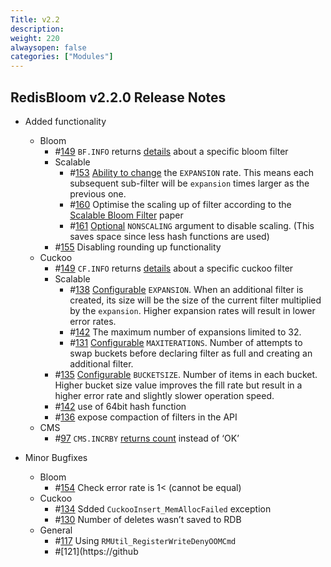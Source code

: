 ```yaml
---
Title: v2.2
description:
weight: 220
alwaysopen: false
categories: ["Modules"]
---
```

## RedisBloom v2.2.0 Release Notes

* Added functionality
  * Bloom
    * #[149](https://github.com/RedisBloom/RedisBloom/issues/149) `BF.INFO` returns [details](https://oss.redislabs.com/redisbloom/Bloom_Commands/#bfinfo) about a specific bloom filter
    * Scalable    
      * #[153](https://github.com/RedisBloom/RedisBloom/issues/153) [Ability to change](https://oss.redislabs.com/redisbloom/Bloom_Commands/#bfreserve) the `EXPANSION` rate. This means each subsequent sub-filter will be `expansion` times larger as the previous one.
      * #[160](https://github.com/RedisBloom/RedisBloom/issues/160) Optimise the scaling up of filter according to the [Scalable Bloom Filter](https://core.ac.uk/download/pdf/55607643.pdf) paper
      * #[161](https://github.com/RedisBloom/RedisBloom/issues/161) [Optional](https://oss.redislabs.com/redisbloom/Bloom_Commands/#bfreserve) `NONSCALING` argument to disable scaling.  (This saves space since less hash functions are used)
    * #[155](https://github.com/RedisBloom/RedisBloom/issues/155) Disabling rounding up functionality
  * Cuckoo
    * #[149](https://github.com/RedisBloom/RedisBloom/issues/149) `CF.INFO` returns [details](https://oss.redislabs.com/redisbloom/Cuckoo_Commands/#cfinfo) about a specific cuckoo filter
    * Scalable
      * #[138](https://github.com/RedisBloom/RedisBloom/issues/138) [Configurable](https://oss.redislabs.com/redisbloom/Cuckoo_Commands/#cfreserve) `EXPANSION`. When an additional filter is created, its size will be the size of the current filter multiplied by the `expansion`.  Higher expansion rates will result in lower error rates.
      * #[142](https://github.com/RedisBloom/RedisBloom/issues/142) The maximum number of expansions limited to 32.
      * #[131](https://github.com/RedisBloom/RedisBloom/issues/131) [Configurable](https://oss.redislabs.com/redisbloom/Cuckoo_Commands/#cfreserve) `MAXITERATIONS`. Number of attempts to swap buckets before declaring filter as full and creating an additional filter.
    * #[135](https://github.com/RedisBloom/RedisBloom/issues/135)  [Configurable](https://oss.redislabs.com/redisbloom/Cuckoo_Commands/#cfreserve)  `BUCKETSIZE`. Number of items in each bucket. Higher bucket size value improves the fill rate but result in a higher error rate and slightly slower operation speed.
    * #[142](https://github.com/RedisBloom/RedisBloom/issues/142) use of 64bit hash function
    * #[136](https://github.com/RedisBloom/RedisBloom/issues/136) expose compaction of filters in the API
  * CMS
    * #[97](https://github.com/RedisBloom/RedisBloom/issues/97) `CMS.INCRBY` [returns count](https://oss.redislabs.com/redisbloom/CountMinSketch_Commands/#cmsincrby) instead of ‘OK’

* Minor Bugfixes
  * Bloom
    * #[154](https://github.com/RedisBloom/RedisBloom/issues/154) Check error rate is 1< (cannot be equal)
  * Cuckoo
    * #[134](https://github.com/RedisBloom/RedisBloom/issues/134) Sdded `CuckooInsert_MemAllocFailed` exception
    * #[130](https://github.com/RedisBloom/RedisBloom/issues/130) Number of deletes wasn’t saved to RDB
  * General
    * #[117](https://github.com/RedisBloom/RedisBloom/issues/117) Using `RMUtil_RegisterWriteDenyOOMCmd`
    * #[121](https://github
